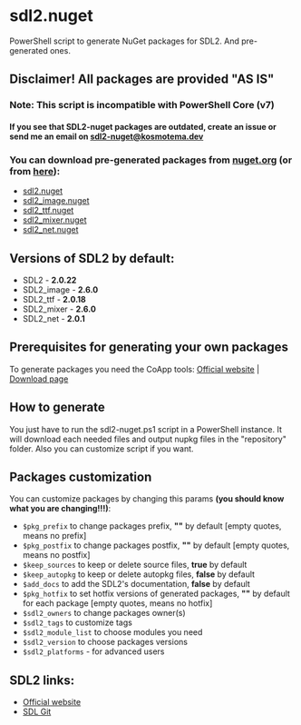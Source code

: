 # sdl2.nuget

PowerShell script to generate NuGet packages for SDL2. And pre-generated ones.

## **Disclaimer! All packages are provided "AS IS"**

### Note: This script is incompatible with PowerShell Core (v7)

#### If you see that SDL2-nuget packages are outdated, create an issue or send me an email on [sdl2-nuget@kosmotema.dev](mailto:sdl2-nuget@kosmotema.dev)

### You can download pre-generated packages from [nuget.org](https://nuget.org) (or from [here](https://github.com/kosmotema/sdl2-nuget/releases/)):

- [sdl2.nuget](https://www.nuget.org/packages/sdl2.nuget/)
- [sdl2_image.nuget](https://www.nuget.org/packages/sdl2_image.nuget/)
- [sdl2_ttf.nuget](https://www.nuget.org/packages/sdl2_ttf.nuget/)
- [sdl2_mixer.nuget](https://www.nuget.org/packages/sdl2_mixer.nuget/)
- [sdl2_net.nuget](https://www.nuget.org/packages/sdl2_net.nuget/)

## Versions of SDL2 by default:

- SDL2 - **2.0.22**
- SDL2_image - **2.6.0**
- SDL2_ttf - **2.0.18**
- SDL2_mixer - **2.6.0**
- SDL2_net - **2.0.1**

## Prerequisites for generating your own packages

To generate packages you need the CoApp tools: [Official website](http://coapp.org) | [Download page](http://coapp.org/pages/releases.html)

## How to generate

You just have to run the sdl2-nuget.ps1 script in a PowerShell instance.
It will download each needed files and output nupkg files in the "repository" folder.
Also you can customize script if you want.

## Packages customization

You can customize packages by changing this params **(you should know what you are changing!!!)**:

- `$pkg_prefix` to change packages prefix, **""** by default [empty quotes, means no prefix]
- `$pkg_postfix` to change packages postfix, **""** by default [empty quotes, means no postfix]
- `$keep_sources` to keep or delete source files, **true** by default
- `$keep_autopkg` to keep or delete autopkg files, **false** by default
- `$add_docs` to add the SDL2's documentation, **false** by default
- `$pkg_hotfix` to set hotfix versions of generated packages, **""** by default for each package [empty quotes, means no hotfix]
- `$sdl2_owners` to change packages owner(s)
- `$sdl2_tags` to customize tags
- `$sdl2_module_list` to choose modules you need
- `$sdl2_version` to choose packages versions
- `$sdl2_platforms` - for advanced users

## SDL2 links:

- [Official website](https://www.libsdl.org)
- [SDL Git](https://github.com/orgs/libsdl-org)
